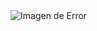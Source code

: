 </h1>
    <img src="https://drive.google.com/uc?id=1fGJMhbxh0aw7TZHiakAvxz0vI3jLnptR" alt="Imagen de Error" style="max-width: 100%; height: auto;">
</p>
